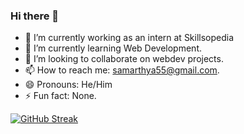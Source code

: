 ### Hi there 👋

- 🔭 I’m currently working as an intern at Skillsopedia
- 🌱 I’m currently learning Web Development.
- 👯 I’m looking to collaborate on webdev projects.
- 📫 How to reach me: samarthya55@gmail.com.
- 😄 Pronouns: He/Him
- ⚡ Fun fact: None.

[![GitHub Streak](https://github-readme-streak-stats.herokuapp.com/?user=Samarthya2912)](https://git.io/streak-stats)

